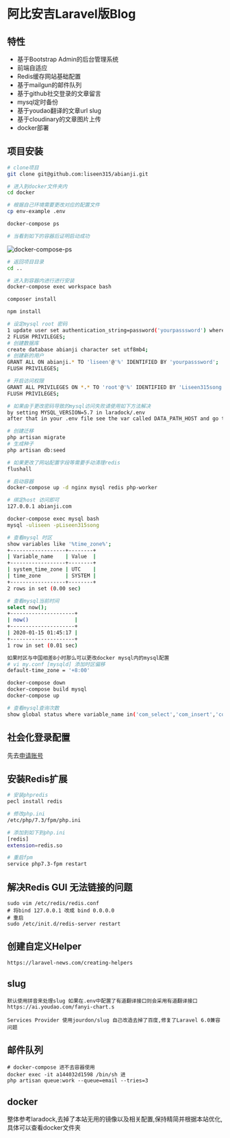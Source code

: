 # 阿比安吉Laravel版Blog

## 特性

* 基于Bootstrap Admin的后台管理系统
* 前端自适应
* Redis缓存网站基础配置
* 基于mailgun的邮件队列
* 基于github社交登录的文章留言
* mysql定时备份
* 基于youdao翻译的文章url slug
* 基于cloudinary的文章图片上传
* docker部署

## 项目安装

```bash
# clone项目
git clone git@github.com:liseen315/abianji.git

# 进入到docker文件夹内
cd docker

# 根据自己环境需要更改对应的配置文件
cp env-example .env

docker-compose ps

# 当看到如下的容器后证明启动成功

```

![docker-compose-ps](https://res.cloudinary.com/dnakxpzhj/image/upload/v1578288147/blog/docker-container.jpg)

```bash
# 返回项目目录
cd ..

# 进入到容器内进行进行安装
docker-compose exec workspace bash

composer install

npm install

# 设定mysql root 密码
1 update user set authentication_string=password('yourpasssword') where user='root';
2 FLUSH PRIVILEGES;
# 创建数据库
create database abianji character set utf8mb4;
# 创建新的用户
GRANT ALL ON abianji.* TO 'liseen'@'%' IDENTIFIED BY 'yourpasssword';
FLUSH PRIVILEGES;

# 开启访问权限
GRANT ALL PRIVILEGES ON *.* TO 'root'@'%' IDENTIFIED BY 'Liseen315song' WITH GRANT OPTION;
FLUSH PRIVILEGES;

# 如果由于更改密码导致的mysql访问失败请使用如下方法解决
by setting MYSQL_VERSION=5.7 in laradock/.env
after that in your .env file see the var called DATA_PATH_HOST and go to that folder, after that delete the mysql folder there and then do the docker-compose build --no-cache mysql and then docker-compose up -d mysql

# 创建迁移
php artisan migrate
# 生成种子
php artisan db:seed

# 如果更改了网站配置字段等需要手动清理redis
flushall

# 启动容器
docker-compose up -d nginx mysql redis php-worker

# 绑定host 访问即可
127.0.0.1 abianji.com

docker-compose exec mysql bash
mysql -uliseen -pLiseen315song

# 查看mysql 时区
show variables like '%time_zone%';
+------------------+--------+
| Variable_name    | Value  |
+------------------+--------+
| system_time_zone | UTC    |
| time_zone        | SYSTEM |
+------------------+--------+
2 rows in set (0.00 sec)

# 查看mysql当前时间
select now();
+---------------------+
| now()               |
+---------------------+
| 2020-01-15 01:45:17 |
+---------------------+
1 row in set (0.01 sec)

如果时区与中国相差8小时那么可以更改docker mysql内的mysql配置
# vi my.conf [mysqld] 添加时区偏移
default-time_zone = '+8:00'

docker-compose down
docker-compose build mysql
docker-compose up

# 查看mysql查询次数
show global status where variable_name in('com_select','com_insert','com_delete','com_update');
```

## 社会化登录配置

先去[申请账号](https://github.com/settings/applications/new)

## 安装Redis扩展

```bash
# 安装phpredis
pecl install redis

# 修改php.ini
/etc/php/7.3/fpm/php.ini

# 添加到如下到php.ini
[redis]
extension=redis.so

# 重启fpm
service php7.3-fpm restart
```

## 解决Redis GUI 无法链接的问题

```$xslt
sudo vim /etc/redis/redis.conf
# 将bind 127.0.0.1 改成 bind 0.0.0.0
# 重启
sudo /etc/init.d/redis-server restart
```

## 创建自定义Helper

```
https://laravel-news.com/creating-helpers
```

## slug

```
默认使用拼音来处理slug 如果在.env中配置了有道翻译接口则会采用有道翻译接口
https://ai.youdao.com/fanyi-chart.s

Services Provider 使用jourdon/slug 自己改造去掉了百度,修复了Laravel 6.0兼容问题
```

## 邮件队列

```
# docker-compose 进不去容器使用
docker exec -it a144032d1598 /bin/sh 进
php artisan queue:work --queue=email --tries=3
```

## docker

整体参考laradock,去掉了本站无用的镜像以及相关配置,保持精简并根据本站优化,具体可以查看docker文件夹
